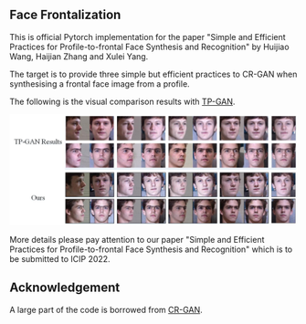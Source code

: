 ## Face Frontalization
This is official Pytorch implementation for the paper "Simple and Efficient Practices for Profile-to-frontal Face Synthesis and Recognition" by Huijiao Wang, Haijian Zhang and Xulei Yang.

The target is to provide three simple but efficient practices to CR-GAN when synthesising a frontal face image from a profile.

The following is the visual comparison results with [TP-GAN](https://github.com/HRLTY/TP-GAN).

![Visual Comparison results with TP-GAN](https://github.com/huijiaowang/face_frontalization/blob/main/results/Compare_with_TP-GAN.jpg)

More details please pay attention to our paper "Simple and Efficient Practices for Profile-to-frontal Face Synthesis and Recognition" which is to be submitted to ICIP 2022. 

## Acknowledgement
A large part of the code is borrowed from [CR-GAN](https://github.com/bluer555/CR-GAN). 
